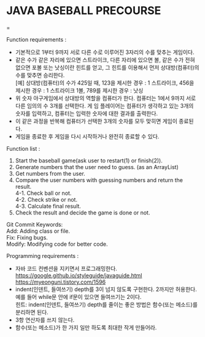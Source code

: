 # JAVA BASEBALL PRECOURSE
=

Function requirements :  
- 기본적으로 1부터 9까지 서로 다른 수로 이루어진 3자리의 수를 맞추는 게임이다.  
- 같은 수가 같은 자리에 있으면 스트라이크, 다른 자리에 있으면 볼, 같은 수가 전혀 없으면 포볼 또는 낫싱이란 힌트를 얻고, 그 힌트를 이용해서 먼저 상대방(컴퓨터)의 수를 맞추면 승리한다.  
 [예] 상대방(컴퓨터)의 수가 425일 때, 123을 제시한 경우 : 1 스트라이크, 456을 제시한 경우 : 1 스트라이크 1볼, 789를 제시한 경우 : 낫싱
- 위 숫자 야구게임에서 상대방의 역할을 컴퓨터가 한다. 컴퓨터는 1에서 9까지 서로 다른 임의의 수 3개를 선택한다. 게 임 플레이어는 컴퓨터가 생각하고 있는 3개의 숫자를 입력하고, 컴퓨터는 입력한 숫자에 대한 결과를 출력한다.    
- 이 같은 과정을 반복해 컴퓨터가 선택한 3개의 숫자를 모두 맞히면 게임이 종료된다.
- 게임을 종료한 후 게임을 다시 시작하거나 완전히 종료할 수 있다.

Function list :
1. Start the baseball game(ask user to restart(1) or finish(2)).
2. Generate numbers that the user need to guess. (as an ArrayList)
3. Get numbers from the user.
4. Compare the user numbers with guessing numbers and return the result.  
4-1. Check ball or not.   
4-2. Check strike or not.  
4-3. Calculate final result.  
5. Check the result and decide the game is done or not.

Git Commit Keywords:  
Add: Adding class or file.   
Fix: Fixing bugs.  
Modify: Modifying code for better code.

Programming requirements :  
- 자바 코드 컨벤션을 지키면서 프로그래밍한다.  
https://google.github.io/styleguide/javaguide.html  
https://myeonguni.tistory.com/1596  
- indent(인덴트, 들여쓰기) depth를 3이 넘지 않도록 구현한다. 2까지만 허용한다.  
예를 들어 while문 안에 if문이 있으면 들여쓰기는 2이다.  
힌트: indent(인덴트, 들여쓰기) depth를 줄이는 좋은 방법은 함수(또는 메소드)를 분리하면 된다.  
- 3항 연산자를 쓰지 않는다.  
- 함수(또는 메소드)가 한 가지 일만 하도록 최대한 작게 만들어라.